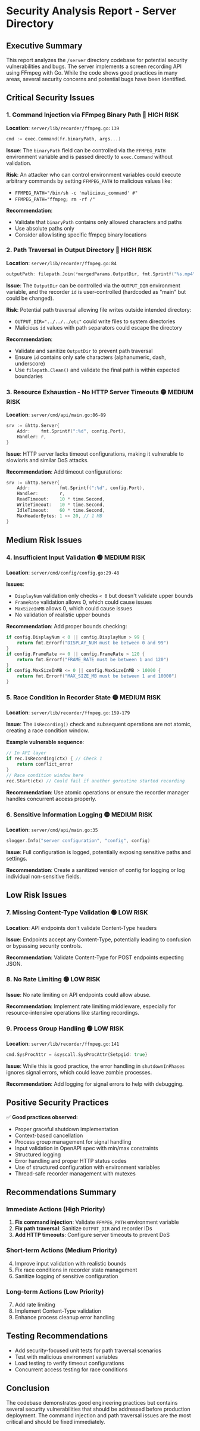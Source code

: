 # Security Analysis Report - Server Directory

## Executive Summary

This report analyzes the `/server` directory codebase for potential security vulnerabilities and bugs. The server implements a screen recording API using FFmpeg with Go. While the code shows good practices in many areas, several security concerns and potential bugs have been identified.

## Critical Security Issues

### 1. **Command Injection via FFmpeg Binary Path** 🔴 **HIGH RISK**

**Location**: `server/lib/recorder/ffmpeg.go:139`
```go
cmd := exec.Command(fr.binaryPath, args...)
```

**Issue**: The `binaryPath` field can be controlled via the `FFMPEG_PATH` environment variable and is passed directly to `exec.Command` without validation.

**Risk**: An attacker who can control environment variables could execute arbitrary commands by setting `FFMPEG_PATH` to malicious values like:
- `FFMPEG_PATH="/bin/sh -c 'malicious_command' #"`
- `FFMPEG_PATH="ffmpeg; rm -rf /"`

**Recommendation**: 
- Validate that `binaryPath` contains only allowed characters and paths
- Use absolute paths only
- Consider allowlisting specific ffmpeg binary locations

### 2. **Path Traversal in Output Directory** 🔴 **HIGH RISK**

**Location**: `server/lib/recorder/ffmpeg.go:84`
```go
outputPath: filepath.Join(*mergedParams.OutputDir, fmt.Sprintf("%s.mp4", id)),
```

**Issue**: The `OutputDir` can be controlled via the `OUTPUT_DIR` environment variable, and the recorder `id` is user-controlled (hardcoded as "main" but could be changed).

**Risk**: Potential path traversal allowing file writes outside intended directory:
- `OUTPUT_DIR="../../../etc"` could write files to system directories
- Malicious `id` values with path separators could escape the directory

**Recommendation**:
- Validate and sanitize `OutputDir` to prevent path traversal
- Ensure `id` contains only safe characters (alphanumeric, dash, underscore)
- Use `filepath.Clean()` and validate the final path is within expected boundaries

### 3. **Resource Exhaustion - No HTTP Server Timeouts** 🟡 **MEDIUM RISK**

**Location**: `server/cmd/api/main.go:86-89`
```go
srv := &http.Server{
    Addr:    fmt.Sprintf(":%d", config.Port),
    Handler: r,
}
```

**Issue**: HTTP server lacks timeout configurations, making it vulnerable to slowloris and similar DoS attacks.

**Recommendation**: Add timeout configurations:
```go
srv := &http.Server{
    Addr:           fmt.Sprintf(":%d", config.Port),
    Handler:        r,
    ReadTimeout:    10 * time.Second,
    WriteTimeout:   10 * time.Second,
    IdleTimeout:    60 * time.Second,
    MaxHeaderBytes: 1 << 20, // 1 MB
}
```

## Medium Risk Issues

### 4. **Insufficient Input Validation** 🟡 **MEDIUM RISK**

**Location**: `server/cmd/config/config.go:29-48`

**Issues**:
- `DisplayNum` validation only checks `< 0` but doesn't validate upper bounds
- `FrameRate` validation allows 0, which could cause issues
- `MaxSizeInMB` allows 0, which could cause issues
- No validation of realistic upper bounds

**Recommendation**: Add proper bounds checking:
```go
if config.DisplayNum < 0 || config.DisplayNum > 99 {
    return fmt.Errorf("DISPLAY_NUM must be between 0 and 99")
}
if config.FrameRate <= 0 || config.FrameRate > 120 {
    return fmt.Errorf("FRAME_RATE must be between 1 and 120")
}
if config.MaxSizeInMB <= 0 || config.MaxSizeInMB > 10000 {
    return fmt.Errorf("MAX_SIZE_MB must be between 1 and 10000")
}
```

### 5. **Race Condition in Recorder State** 🟡 **MEDIUM RISK**

**Location**: `server/lib/recorder/ffmpeg.go:159-179`

**Issue**: The `IsRecording()` check and subsequent operations are not atomic, creating a race condition window.

**Example vulnerable sequence**:
```go
// In API layer
if rec.IsRecording(ctx) { // Check 1
    return conflict_error
}
// Race condition window here
rec.Start(ctx) // Could fail if another goroutine started recording
```

**Recommendation**: Use atomic operations or ensure the recorder manager handles concurrent access properly.

### 6. **Sensitive Information Logging** 🟡 **MEDIUM RISK**

**Location**: `server/cmd/api/main.go:35`
```go
slogger.Info("server configuration", "config", config)
```

**Issue**: Full configuration is logged, potentially exposing sensitive paths and settings.

**Recommendation**: Create a sanitized version of config for logging or log individual non-sensitive fields.

## Low Risk Issues

### 7. **Missing Content-Type Validation** 🟢 **LOW RISK**

**Location**: API endpoints don't validate Content-Type headers

**Issue**: Endpoints accept any Content-Type, potentially leading to confusion or bypassing security controls.

**Recommendation**: Validate Content-Type for POST endpoints expecting JSON.

### 8. **No Rate Limiting** 🟢 **LOW RISK**

**Issue**: No rate limiting on API endpoints could allow abuse.

**Recommendation**: Implement rate limiting middleware, especially for resource-intensive operations like starting recordings.

### 9. **Process Group Handling** 🟢 **LOW RISK**

**Location**: `server/lib/recorder/ffmpeg.go:141`
```go
cmd.SysProcAttr = &syscall.SysProcAttr{Setpgid: true}
```

**Issue**: While this is good practice, the error handling in `shutdownInPhases` ignores signal errors, which could leave zombie processes.

**Recommendation**: Add logging for signal errors to help with debugging.

## Positive Security Practices

✅ **Good practices observed:**
- Proper graceful shutdown implementation
- Context-based cancellation
- Process group management for signal handling
- Input validation in OpenAPI spec with min/max constraints
- Structured logging
- Error handling and proper HTTP status codes
- Use of structured configuration with environment variables
- Thread-safe recorder management with mutexes

## Recommendations Summary

### Immediate Actions (High Priority)
1. **Fix command injection**: Validate `FFMPEG_PATH` environment variable
2. **Fix path traversal**: Sanitize `OUTPUT_DIR` and recorder IDs
3. **Add HTTP timeouts**: Configure server timeouts to prevent DoS

### Short-term Actions (Medium Priority)
4. Improve input validation with realistic bounds
5. Fix race conditions in recorder state management
6. Sanitize logging of sensitive configuration

### Long-term Actions (Low Priority)
7. Add rate limiting
8. Implement Content-Type validation
9. Enhance process cleanup error handling

## Testing Recommendations

- Add security-focused unit tests for path traversal scenarios
- Test with malicious environment variables
- Load testing to verify timeout configurations
- Concurrent access testing for race conditions

## Conclusion

The codebase demonstrates good engineering practices but contains several security vulnerabilities that should be addressed before production deployment. The command injection and path traversal issues are the most critical and should be fixed immediately.
